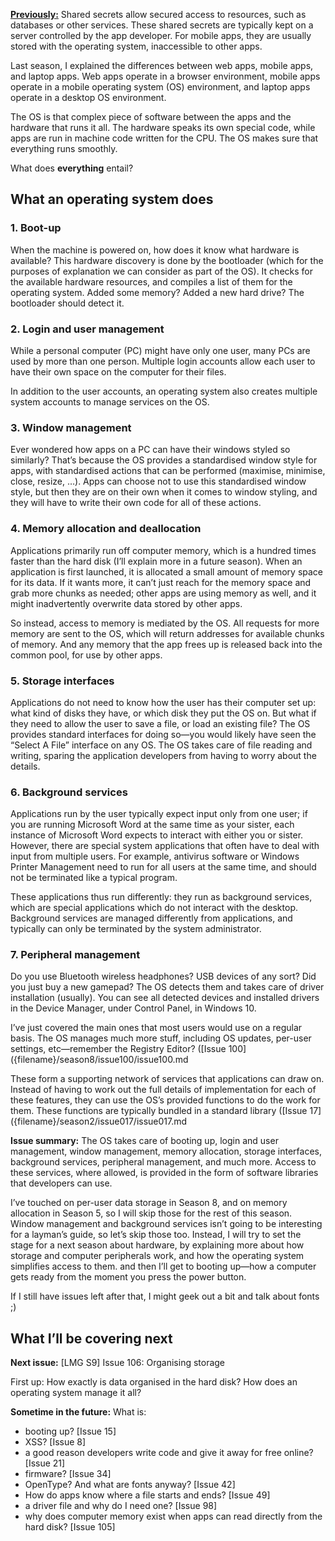 [**Previously:**](https://buttondown.email/laymansguide/archive/) Shared secrets allow secured access to resources, such as databases or other services. These shared secrets are typically kept on a server controlled by the app developer. For mobile apps, they are usually stored with the operating system, inaccessible to other apps.

Last season, I explained the differences between web apps, mobile apps, and laptop apps. Web apps operate in a browser environment, mobile apps operate in a mobile operating system (OS) environment, and laptop apps operate in a desktop OS environment.

The OS is that complex piece of software between the apps and the hardware that runs it all. The hardware speaks its own special code, while apps are run in machine code written for the CPU. The OS makes sure that everything runs smoothly.

What does **everything** entail?

## What an operating system does

### 1. Boot-up

When the machine is powered on, how does it know what hardware is available? This hardware discovery is done by the bootloader (which for the purposes of explanation we can consider as part of the OS). It checks for the available hardware resources, and compiles a list of them for the operating system. Added some memory? Added a new hard drive? The bootloader should detect it.

### 2. Login and user management

While a personal computer (PC) might have only one user, many PCs are used by more than one person. Multiple login accounts allow each user to have their own space on the computer for their files.

In addition to the user accounts, an operating system also creates multiple system accounts to manage services on the OS.

### 3. Window management

Ever wondered how apps on a PC can have their windows styled so similarly? That’s because the OS provides a standardised window style for apps, with standardised actions that can be performed (maximise, minimise, close, resize, …). Apps can choose not to use this standardised window style, but then they are on their own when it comes to window styling, and they will have to write their own code for all of these actions.

### 4. Memory allocation and deallocation

Applications primarily run off computer memory, which is a hundred times faster than the hard disk (I’ll explain more in a future season). When an application is first launched, it is allocated a small amount of memory space for its data. If it wants more, it can’t just reach for the memory space and grab more chunks as needed; other apps are using memory as well, and it might inadvertently overwrite data stored by other apps.

So instead, access to memory is mediated by the OS. All requests for more memory are sent to the OS, which will return addresses for available chunks of memory. And any memory that the app frees up is released back into the common pool, for use by other apps.

### 5. Storage interfaces

Applications do not need to know how the user has their computer set up: what kind of disks they have, or which disk they put the OS on. But what if they need to allow the user to save a file, or load an existing file? The OS provides standard interfaces for doing so—you would likely have seen the “Select A File” interface on any OS. The OS takes care of file reading and writing, sparing the application developers from having to worry about the details.

### 6. Background services

Applications run by the user typically expect input only from one user; if you are running Microsoft Word at the same time as your sister, each instance of Microsoft Word expects to interact with either you or sister. However, there are special system applications that often have to deal with input from multiple users. For example, antivirus software or Windows Printer Management need to run for all users at the same time, and should not be terminated like a typical program.

These applications thus run differently: they run as background services, which are special applications which do not interact with the desktop. Background services are managed differently from applications, and typically can only be terminated by the system administrator.

### 7. Peripheral management

Do you use Bluetooth wireless headphones? USB devices of any sort? Did you just buy a new gamepad? The OS detects them and takes care of driver installation (usually). You can see all detected devices and installed drivers in the Device Manager, under Control Panel, in Windows 10.

I’ve just covered the main ones that most users would use on a regular basis. The OS manages much more stuff, including OS updates, per-user settings, etc—remember the Registry Editor? ([Issue 100]({filename}/season8/issue100/issue100.md

These form a supporting network of services that applications can draw on. Instead of having to work out the full details of implementation for each of these features, they can use the OS’s provided functions to do the work for them. These functions are typically bundled in a standard library ([Issue 17]({filename}/season2/issue017/issue017.md

**Issue summary:** The OS takes care of booting up, login and user management, window management, memory allocation, storage interfaces, background services, peripheral management, and much more. Access to these services, where allowed, is provided in the form of software libraries that developers can use.

I’ve touched on per-user data storage in Season 8, and on memory allocation in Season 5, so I will skip those for the rest of this season. Window management and background services isn’t going to be interesting for a layman’s guide, so let’s skip those too. Instead, I will try to set the stage for a next season about hardware, by explaining more about how storage and computer peripherals work, and how the operating system simplifies access to them. and then I’ll get to booting up—how a computer gets ready from the moment you press the power button.

If I still have issues left after that, I might geek out a bit and talk about fonts ;)

## What I’ll be covering next

**Next issue:** [LMG S9] Issue 106: Organising storage

First up: How exactly is data organised in the hard disk? How does an operating system manage it all?

**Sometime in the future:** What is:

- booting up? [Issue 15]
- XSS? [Issue 8]
- a good reason developers write code and give it away for free online? [Issue 21]
- firmware? [Issue 34]
- OpenType? And what are fonts anyway? [Issue 42]
- How do apps know where a file starts and ends? [Issue 49]
- a driver file and why do I need one? [Issue 98]
- why does computer memory exist when apps can read directly from the hard disk? [Issue 105]
